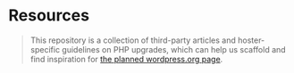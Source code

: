 # Resources

> This repository is a collection of third-party articles and hoster-specific guidelines on PHP upgrades, which can help us scaffold and find inspiration for [the planned wordpress.org page](https://github.com/wp-core-php/servehappy).
